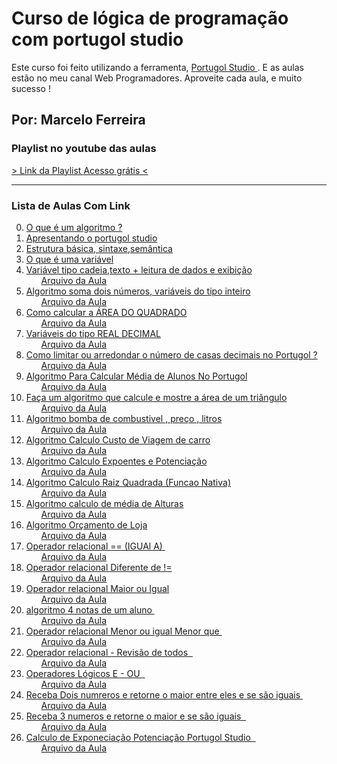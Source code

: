 <h1> Curso de lógica de programação com portugol studio </h1>
<p>Este curso foi feito utilizando a ferramenta, <a href="http://lite.acad.univali.br/portugol/"> Portugol Studio </a>.  E as aulas estão no meu canal 
   <span>Web Programadores</span>. Aproveite cada aula, e muito sucesso !
</p>
<h2> Por: Marcelo Ferreira </h2>

<h3> Playlist no youtube das aulas </h3>
  <a href="https://www.youtube.com/playlist?list=PLnHHjKiaBPzKp4e-5DSd-OpmXuhvEyAwR">
  > Link da Playlist Acesso grátis <
  </a>
<hr>
<h3> Lista de Aulas Com Link</h3>
<Ol start=0>
  <li><a href="https://youtu.be/oxVbAMhjbI8" target="_blank">O que é um algoritmo ? </a>
      <ul> <a href="#">  </a> </ul>
  </li>
  <li><a href="https://youtu.be/Ut_pW8QuO5w" target="_blank">Apresentando o portugol studio  </a>
      <ul> <a href="#">  </a> </ul>
  </li>
  <li><a href="https://youtu.be/MaIH2h9dkKk" target="_blank">Estrutura básica, sintaxe,semântica</a>
     <ul> <a href="#">  </a> </ul>
  </li>
  <li><a href="https://youtu.be/qYY5Q3c580g" target="_blank">O que é uma variável  </a>
     <ul> <a href="#">  </a> </ul>
  </li>
  <li><a href="https://youtu.be/pyV_GTso9OM" target="_blank">Variável tipo cadeia,texto + leitura de dados e exibição </a>
     <ul> <a href="https://github.com/marcelocodigos/webprogramadores-aulas-youtube/blob/main/logica-de-programacao/1-variaveis-cadeia-leia.por">  Arquivo da Aula </a></ul>
  </li>
  <li><a href="https://youtu.be/u1QfENwT8Zg" target="_blank"> Algoritmo soma dois números, variáveis do tipo inteiro</a>
     <ul> <a href="https://github.com/marcelocodigos/webprogramadores-aulas-youtube/blob/main/logica-de-programacao/2-variaveis-tipo-inteiro.por"> Arquivo da Aula </a> </ul>
  </li>
  <li><a href="https://youtu.be/Y7erh8YpS0Q" target="_blank"> Como calcular a ÁREA DO QUADRADO </a>
      <ul> <a href="https://github.com/marcelocodigos/webprogramadores-aulas-youtube/blob/main/logica-de-programacao/3-%20area-do-quadrado.por"> Arquivo da Aula </a> </ul>
  </li>
  <li><a href="https://youtu.be/MrQ3L1Nduco" target="_blank"> Variáveis do tipo REAL DECIMAL</a>
      <ul> <a href="https://github.com/marcelocodigos/webprogramadores-aulas-youtube/blob/main/logica-de-programacao/4-variaveis-do-tipo-real-portugolstudio.por"> Arquivo da Aula </a> </ul>
  </li>
  <li><a href="https://youtu.be/Jjo0PvauNJg" target="_blank"> Como limitar ou arredondar o número de casas decimais no Portugol ?</a>
      <ul> <a href="https://github.com/marcelocodigos/webprogramadores-aulas-youtube/blob/main/logica-de-programacao/6-reducao-de-casas-decimais.por"> Arquivo da Aula </a> </ul>
  </li>
  <li><a href="https://youtu.be/4ypBA_cEM-8" target="_blank">Algoritmo Para Calcular Média de Alunos No Portugol </a>
      <ul> <a href="https://github.com/marcelocodigos/webprogramadores-aulas-youtube/blob/main/logica-de-programacao/5-media-de-4-notas.por"> Arquivo da Aula </a> </ul>
  </li>
  <li><a href="https://youtu.be/OjixEJYhF9k" target="_blank"> Faça um algoritmo que calcule e mostre a área de um triângulo</a>
      <ul> <a href="https://github.com/marcelocodigos/webprogramadores-aulas-youtube/blob/main/logica-de-programacao/7-area-do-triangulo.por"> Arquivo da Aula </a> </ul>
  </li>
  <li><a href="https://youtu.be/hCLdzyhROq4" target="_blank"> Algoritmo bomba de combustivel , preço , litros </a>
      <ul> <a href="https://github.com/marcelocodigos/webprogramadores-aulas-youtube/blob/main/logica-de-programacao/8-bomba-de-combustivel-preco-litros.por"> Arquivo da Aula </a> </ul>
  </li>
  <li><a href="https://youtu.be/FvYJZgOpltg" target="_blank"> Algoritmo Calculo Custo de Viagem de carro </a>
      <ul> <a href="https://github.com/marcelocodigos/webprogramadores-aulas-youtube/blob/main/logica-de-programacao/9-calculo-gastos-viagem-motorista.por"> Arquivo da Aula </a> </ul>
  </li>
<li>
     <a href="https://youtu.be/WVP8CyjZKvU" target="_blank"> Algoritmo Calculo  Expoentes e Potenciação </a>
      <ul> 
         <a href="https://github.com/marcelocodigos/webprogramadores-aulas-youtube/blob/main/logica-de-programacao/11%20-%20potenciacao-expoentes.por"> Arquivo da Aula </a> 
      </ul>
 </li>
<li> 
       <a href="https://youtu.be/EiYUUdUdA-E" target="_blank"> Algoritmo Calculo  Raiz Quadrada (Funcao Nativa) </a>
    <ul>
       <a href="https://github.com/marcelocodigos/webprogramadores-aulas-youtube/blob/main/logica-de-programacao/12-raiz-quadrada.por"> Arquivo da Aula </a>
     </ul>
</li>
<li> 
    <a href="https://youtu.be/6Khr9EPI-ug" target="_blank"> Algoritmo calculo de média de Alturas</a>
    <ul>
       <a href="https://github.com/marcelocodigos/webprogramadores-aulas-youtube/blob/main/logica-de-programacao/13-media-alturas.por"> Arquivo da Aula </a>
    </ul>
</li>
<li> 
    <a href="https://www.youtube.com/watch?v=_J9v3xu9tfc&t=1s" target="_blank"> Algoritmo Orçamento de Loja </a>
    <ul>
     <a href="https://github.com/marcelocodigos/webprogramadores-aulas-youtube/blob/main/logica-de-programacao/16-agortimo-orcamento-loja-webprogramadores.por">           Arquivo da Aula </a>
    </ul>
</li>
 <li><!-- -->
       <a href="https://www.youtube.com/watch?v=ScFzFqN-sUQ&t=3s" target="_blank">Operador relacional == (IGUAl A) </a>
       <ul> 
         <a href="https://github.com/marcelocodigos/webprogramadores-aulas-youtube/blob/main/logica-de-programacao/17-operadores-logicos-igual.por"> Arquivo da Aula          </a> 
       </ul>
  </li><!-- -->
  <li>
       <a href="https://www.youtube.com/watch?v=EmLDLLZkm7A&t=3s" target="_blank">Operador relacional Diferente de !=</a>
       <ul> 
         <a href="https://github.com/marcelocodigos/webprogramadores-aulas-youtube/blob/main/logica-de-programacao/18-operadores-logicos-diferente.por"> Arquivo da Aula</a> 
       </ul>
  </li>
    <li>
       <a href="https://www.youtube.com/watch?v=wBP-TCktu6k&t=2s"             target="_blank">Operador relacional Maior ou Igual </a>
       <ul> 
         <a href="https://github.com/marcelocodigos/webprogramadores-aulas-youtube/blob/main/logica-de-programacao/19-operadores-logicos-maior-que-maior-ou-igual.por"> Arquivo da Aula</a> 
       </ul>
  </li>
    <li>
       <a href="https://www.youtube.com/watch?v=vTiWAMfe6hg" target="_blank">algoritmo 4 notas de um aluno </a>
       <ul> 
         <a href="https://github.com/marcelocodigos/webprogramadores-aulas-youtube/blob/main/logica-de-programacao/5-media-de-4-notas.por"> Arquivo da Aula</a> 
       </ul>
  </li>
    <li>
       <a href="https://www.youtube.com/watch?v=mq4w4PAfd4k" target="_blank">Operador relacional Menor ou igual Menor que </a>
       <ul> 
         <a href="https://github.com/marcelocodigos/webprogramadores-aulas-youtube/blob/main/logica-de-programacao/20-operadores-logicos-menor-que-menor-ou-igual.por"> Arquivo da Aula</a> 
       </ul>
  </li>
    <li>
       <a href="https://www.youtube.com/watch?v=QVdn3y7b1e8" target="_blank">Operador relacional -  Revisão de todos  </a>
       <ul> 
         <a href="https://github.com/marcelocodigos/webprogramadores-aulas-youtube/blob/main/logica-de-programacao/21-Revisao-operadores-relacionais-todos-maior-menor-igual-diferente.por"> Arquivo da Aula</a> 
       </ul>
  </li>
   <li>
       <a href="https://www.youtube.com/watch?v=pM9lIwFUIV4&list=PLnHHjKiaBPzKp4e-5DSd-OpmXuhvEyAwR&index=23" target="_blank">Operadores Lógicos E - OU  </a>
       <ul> 
         <a href="https://github.com/marcelocodigos/webprogramadores-aulas-youtube/blob/main/logica-de-programacao/22-OperadoresLogicos-e-ou.por"> Arquivo da Aula</a> 
       </ul>
  </li>
  <li>
       <a href="https://youtu.be/Vl3vzu_L6Mo" target="_blank">Receba Dois numreros e retorne o maior entre eles e se são iguais </a>
       <ul> 
         <a href="https://github.com/marcelocodigos/webprogramadores-aulas-youtube/blob/main/logica-de-programacao/22-Desvios-Condicionais-Senumero-maior.por"> Arquivo da Aula</a> 
       </ul>
  </li>
    <li>
       <a href="https://youtu.be/NC0CtHIFR6M" target="_blank">Receba 3 numeros e retorne o maior e se são iguais
        </a>
       <ul> 
         <a href="https://github.com/marcelocodigos/webprogramadores-aulas-youtube/blob/main/logica-de-programacao/25- Desvioscondicionais-algoritmo-3numeros-maior-se-sao-iguais.por"> Arquivo da Aula</a> 
       </ul>
  </li>

   
   <li>
       <a href="https://youtu.be/LXeWklHZmFg" target="_blank">Calculo de Exponeciação Potenciação Portugol Studio
        </a>
       <ul> 
         <a href="https://github.com/marcelocodigos/webprogramadores-aulas-youtube/blob/main/logica-de-programacao/26-%20FacaUmalgoritmoQuecalculeAExponeciacaoBaseXExpoente.por"> Arquivo da Aula</a> 
       </ul>
  </li>






